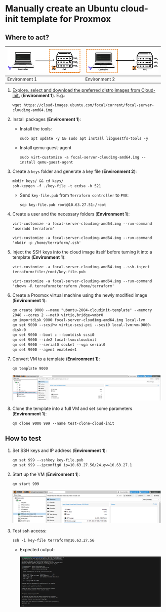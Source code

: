 # Manually create an Ubuntu cloud-init template for Proxmox

## Where to act?

   | ![pve](./images/pve-to-terraform.PNG) | ![pve](./images/terraform-to-pve.PNG) |
   |--------------------------|--------------------------|
   | Environment 1            | Environment 2            |

1. [Explore, select and download the preferred distro images from Cloud-init.](https://cloud-images.ubuntu.com/) (**Environment 1**). E.g.:

    ```console
    wget https://cloud-images.ubuntu.com/focal/current/focal-server-cloudimg-amd64.img
    ```

2. Install packages (**Environment 1**):

    - Install the tools:

        ```console
        sudo apt update -y && sudo apt install libguestfs-tools -y
        ```

    - Install qemu-guest-agent

        ```console
        sudo virt-customize -a focal-server-cloudimg-amd64.img --install qemu-guest-agent
        ```

3. Create a `keys` folder and generate a key file (**Environment 2**):

    ```console
    mkdir keys/ && cd keys/
    ssh-keygen -f ./key-file -t ecdsa -b 521
    ```

    - Send `key-file.pub` from `Terraform controller` to `PVE`:

        ```console
        scp key-file.pub root@10.63.27.51:/root
        ```

4. Create a user and the necessary folders (**Environment 1**):

    ```console
    virt-customize -a focal-server-cloudimg-amd64.img --run-command 'useradd terraform'
    ```

    ```console
    virt-customize -a focal-server-cloudimg-amd64.img --run-command 'mkdir -p /home/terraform/.ssh'
    ```

5. Inject the SSH keys into the cloud image itself before turning it into a template (**Environment 1**):

    ```console
    virt-customize -a focal-server-cloudimg-amd64.img --ssh-inject terraform:file:/root/key-file.pub
    ```

    ```console
    virt-customize -a focal-server-cloudimg-amd64.img --run-command 'chown -R terraform:terraform /home/terraform'
    ```

6. Create a Proxmox virtual machine using the newly modified image (**Environment 1**):

    ```console
    qm create 9000 --name "ubuntu-2004-cloudinit-template" --memory 2048 --cores 2 --net0 virtio,bridge=vmbr0
    qm importdisk 9000 focal-server-cloudimg-amd64.img local-lvm
    qm set 9000 --scsihw virtio-scsi-pci --scsi0 local-lvm:vm-9000-disk-0
    qm set 9000 --boot c --bootdisk scsi0
    qm set 9000 --ide2 local-lvm:cloudinit
    qm set 9000 --serial0 socket --vga serial0
    qm set 9000 --agent enabled=1
    ```

7. Convert VM to a template (**Environment 1**):

    ```console
    qm template 9000
    ```

    ![image](./images/cloud-init.png)

8. Clone the template into a full VM and set some parameters (**Environment 1**):

    ```console
    qm clone 9000 999 --name test-clone-cloud-init
    ```

## How to test

1. Set SSH keys and IP address (**Environment 1**):

    ```console
    qm set 999 --sshkey key-file.pub
    qm set 999 --ipconfig0 ip=10.63.27.56/24,gw=10.63.27.1
    ```

2. Start up the VM (**Environment 1**):

    ```console
    qm start 999
    ```

    ![vm-started](./images/vm-started.png)

3. Test ssh access:

    ```console
    ssh -i key-file terraform@10.63.27.56
    ```

    - Expected output:

        ![vm-started](./images/logged.PNG)
